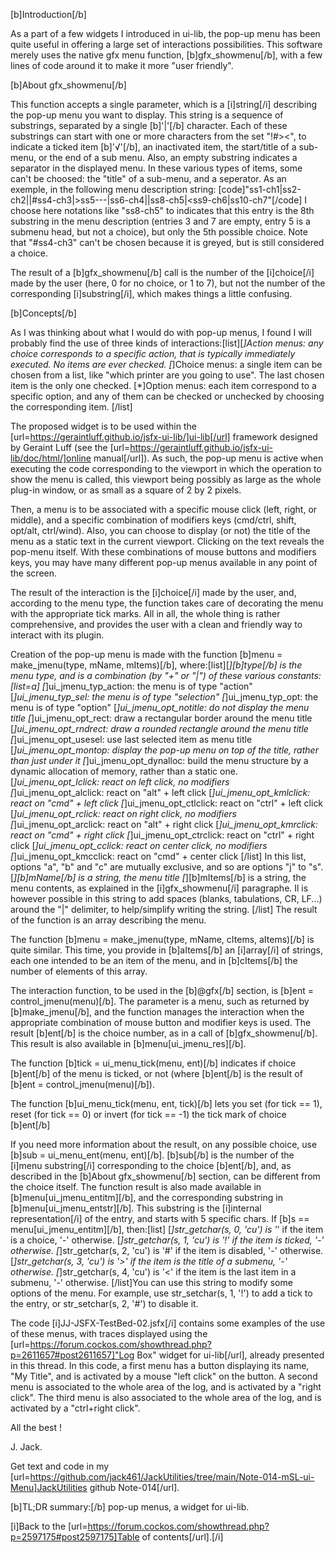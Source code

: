 [b]Introduction[/b]

As a part of a few widgets I introduced in ui-lib, the pop-up menu has been quite useful in offering a large set of interactions possibilities.
This software merely uses the native gfx menu function, [b]gfx_showmenu[/b], with a few lines of code around it to make it more "user friendly".

[b]About gfx_showmenu[/b]

This function accepts a single parameter, which is a [i]string[/i] describing the pop-up menu you want to display. This string is a sequence of substrings, separated by a single [b]'|'[/b] character. Each of these substrings can start with one or more characters from the set "!#><", to indicate a ticked item [b]'√'[/b], an inactivated item, the start/title of a sub-menu, or the end of a sub menu. Also, an empty substring indicates a separator in the displayed menu. In these various types of items, some can't be choosed: the "title" of a sub-menu, and a seperator. As an exemple, in the following menu description string:
[code]"ss1-ch1|ss2-ch2||#ss4-ch3|>ss5---|ss6-ch4||ss8-ch5|<ss9-ch6|ss10-ch7"[/code]
I choose here notations like "ss8-ch5" to indicates that this entry is the 8th substring in the menu description (entries 3 and 7 are empty, entry 5 is a submenu head, but not a choice), but only the 5th possible choice. Note that "#ss4-ch3" can't be chosen because it is greyed, but is still considered a choice.

The result of a [b]gfx_showmenu[/b] call is the number of the [i]choice[/i] made by the user (here, 0 for no choice, or 1 to 7), but not the number of the corresponding [i]substring[/i], which makes things a little confusing.

[b]Concepts[/b]

As I was thinking about what I would do with pop-up menus, I found I will probably find the use of three kinds of interactions:[list][*]Action menus: any choice corresponds to a specific action, that is typically immediately executed. No items are ever checked.
[*]Choice menus: a single item can be chosen from a list, like "which printer are you going to use". The last chosen item is the only one checked.
[*]Option menus: each item correspond to a specific option, and any of them can be checked or unchecked by choosing the corresponding item.
[/list]

The proposed widget is to be used within the [url=https://geraintluff.github.io/jsfx-ui-lib/]ui-lib[/url] framework designed by Geraint Luff (see the [url=https://geraintluff.github.io/jsfx-ui-lib/doc/html/]online manual[/url]). As such, the pop-up menu is active when executing the code corresponding to the viewport in which the operation to show the menu is called, this viewport being possibly as large as the whole plug-in window, or as small as a square of 2 by 2 pixels.  

Then, a menu is to be associated with a specific mouse click (left, right, or middle), and a specific combination of modifiers keys (cmd/ctrl, shift, opt/alt, ctrl/wind). Also, you can choose to display (or not) the title of the menu as a static text in the current viewport. Clicking on the text reveals the pop-menu itself. With these combinations of mouse buttons and modifiers keys, you may have many different pop-up menus available in any point of the screen.

The result of the interaction is the [i]choice[/i] made by the user, and, according to the menu type, the function takes care of decorating the menu with the appropriate tick marks. All in all, the whole thing is rather comprehensive, and provides the user with a clean and friendly way to interact with its plugin.

Creation of the pop-up menu is made with the function [b]menu = make_jmenu(type, mName, mItems)[/b], where:[list][*][b]type[/b] is the menu type, and is a combination (by "+" or "|") of these various constants:[list=a]
[*]ui_jmenu_typ_action: the menu is of type "action"
[*]ui_jmenu_typ_sel: the menu is of type "selection"
[*]ui_jmenu_typ_opt: the menu is of type "option"
[*]ui_jmenu_opt_notitle: do not display the menu title
[*]ui_jmenu_opt_rect: draw a rectangular border around the menu title
[*]ui_jmenu_opt_rndrect: draw a rounded rectangle around the menu title
[*]ui_jmenu_opt_usesel: use last selected item as menu title
[*]ui_jmenu_opt_montop: display the pop-up menu on top of the title, rather than just under it
[*]ui_jmenu_opt_dynalloc: build the menu structure by a dynamic allocation of memory, rather than a static one.
[*]ui_jmenu_opt_lclick: react on left click, no modifiers
[*]ui_jmenu_opt_alclick: react on "alt" + left click
[*]ui_jmenu_opt_kmlclick: react on "cmd" + left click
[*]ui_jmenu_opt_ctlclick: react on "ctrl" + left click
[*]ui_jmenu_opt_rclick: react on right click, no modifiers
[*]ui_jmenu_opt_arclick: react on "alt" + right click
[*]ui_jmenu_opt_kmrclick: react on "cmd" + right click
[*]ui_jmenu_opt_ctrclick: react on "ctrl" + right click
[*]ui_jmenu_opt_cclick: react on center click, no modifiers
[*]ui_jmenu_opt_kmcclick: react on "cmd" + center click
[/list]
In this list, options "a", "b" and "c" are mutually exclusive, and so are options "j" to "s".
[*][b]mName[/b] is a string, the menu title
[*][b]mItems[/b] is a string, the menu contents, as explained in the [i]gfx_showmenu[/i] paragraphe. Il is however possible in this string to add spaces (blanks, tabulations, CR, LF...) around the "|" delimiter, to help/simplify writing the string.
[/list] 
The result of the function is an array describing the menu.

The function [b]menu = make_jmenu(type, mName, cItems, aItems)[/b] is quite similar. This time, you provide in [b]aItems[/b] an [i]array[/i] of strings, each one intended to be an item of the menu, and in [b]cItems[/b] the number of elements of this array.

The interaction function, to be used in the [b]@gfx[/b] section, is [b]ent = control_jmenu(menu)[/b]. The parameter is a menu, such as returned by [b]make_jmenu[/b], and the function manages the interaction when the appropriate combination of mouse button and modifier keys is used. The result [b]ent[/b] is the choice number, as in a call of [b]gfx_showmenu[/b]. This result is also available in [b]menu[ui_jmenu_res][/b].

The function [b]tick = ui_menu_tick(menu, ent)[/b] indicates if choice [b]ent[/b] of the menu is ticked, or not (where [b]ent[/b] is the result of [b]ent = control_jmenu(menu)[/b]).

The function [b]ui_menu_tick(menu, ent, tick)[/b] lets you set (for tick == 1), reset (for tick == 0) or invert (for tick == -1) the tick mark of choice [b]ent[/b]

If you need more information about the result, on any possible choice, use [b]sub = ui_menu_ent(menu, ent)[/b]. [b]sub[/b] is the number of the [i]menu substring[/i] corresponding to the choice [b]ent[/b], and, as described in the [b]About gfx_showmenu[/b] section, can be different from the choice itself. The function result is also made available in [b]menu[ui_jmenu_entitm][/b], and the corresponding substring in [b]menu[ui_jmenu_entstr][/b]. This substring is the [i]internal representation[/i] of the entry, and starts with 5 specific chars. If [b]s == menu[ui_jmenu_entitm][/b], then:[list]
[*]str_getchar(s, 0, 'cu') is '*' if the item is a choice, '-' otherwise.
[*]str_getchar(s, 1, 'cu') is '!' if the item is ticked, '-' otherwise.
[*]str_getchar(s, 2, 'cu') is '#' if the item is disabled, '-' otherwise.
[*]str_getchar(s, 3, 'cu') is '>' if the item is the title of a submenu, '-' otherwise.
[*]str_getchar(s, 4, 'cu') is '<' if the item is the last item in a submenu, '-' otherwise.
[/list]You can use this string to modify some options of the menu. For example, use str_setchar(s, 1, '!') to add a tick to the entry, or str_setchar(s, 2, '#') to disable it.

The code [i]JJ-JSFX-TestBed-02.jsfx[/i] contains some examples of the use of these menus, with traces displayed using the [url=https://forum.cockos.com/showthread.php?p=2611657#post2611657]"Log Box" widget for ui-lib[/url], already presented in this thread. In this code, a first menu has a button displaying its name, "My Title", and is activated by a mouse "left click" on the button. A second menu is associated to the whole area of the log, and is activated by a "right click". The third menu is also associated to the whole area of the log, and is activated by a "ctrl+right click".

All the best !

J. Jack.

Get text and code in my [url=https://github.com/jack461/JackUtilities/tree/main/Note-014-mSL-ui-Menu]JackUtilities github Note-014[/url].

[b]TL;DR summary:[/b] pop-up menus, a widget for ui-lib.

[i]Back to the [url=https://forum.cockos.com/showthread.php?p=2597175#post2597175]Table of contents[/url].[/i]
